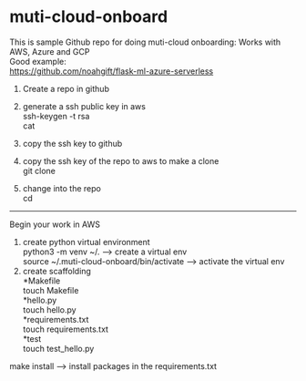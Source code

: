 # muti-cloud-onboard  
This is sample Github repo for doing muti-cloud onboarding: Works with AWS, Azure and GCP  
Good example:  
https://github.com/noahgift/flask-ml-azure-serverless  

1. Create a repo in github  
2. generate a ssh public key in aws  
    ssh-keygen -t rsa  
    cat <ssh location>  
3. copy the ssh key to github   
4. copy the ssh key of the repo to aws to make a clone  
    git clone <ssh key>  

5. change into the repo  
    cd <name of repo>  

----------------------------------------------------------
Begin your work in AWS  

1. create python virtual environment  
    python3 -m venv ~/.<same name as your repo>  --> create a virtual env  
    source ~/.muti-cloud-onboard/bin/activate    --> activate the virtual env  
2. create scaffolding  
    *Makefile  
        touch Makefile  
    *hello.py  
        touch hello.py  
    *requirements.txt  
        touch requirements.txt  
    *test  
        touch test_hello.py  

make install --> install packages in the requirements.txt  
